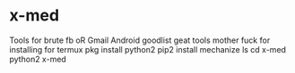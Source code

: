 # x-med
Tools for brute fb oR Gmail Android goodlist 
geat tools mother fuck
for installing for termux
pkg install python2
pip2 install mechanize
ls
cd x-med
python2 x-med
